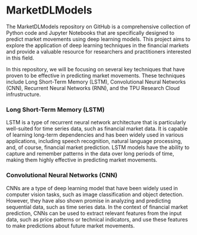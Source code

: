 # MarketDLModels
The MarketDLModels repository on GitHub is a comprehensive collection of Python code and Jupyter Notebooks that are specifically designed to predict market movements using deep learning models. This project aims to explore the application of deep learning techniques in the financial markets and provide a valuable resource for researchers and practitioners interested in this field.

In this repository, we will be focusing on several key techniques that have proven to be effective in predicting market movements. These techniques include Long Short-Term Memory (LSTM), Convolutional Neural Networks (CNN), Recurrent Neural Networks (RNN), and the TPU Research Cloud infrustructure. 

### Long Short-Term Memory (LSTM)

LSTM is a type of recurrent neural network architecture that is particularly well-suited for time series data, such as financial market data. It is capable of learning long-term dependencies and has been widely used in various applications, including speech recognition, natural language processing, and, of course, financial market prediction. LSTM models have the ability to capture and remember patterns in the data over long periods of time, making them highly effective in predicting market movements.

### Convolutional Neural Networks (CNN)
CNNs are a type of deep learning model that have been widely used in computer vision tasks, such as image classification and object detection. However, they have also shown promise in analyzing and predicting sequential data, such as time series data. In the context of financial market prediction, CNNs can be used to extract relevant features from the input data, such as price patterns or technical indicators, and use these features to make predictions about future market movements.




